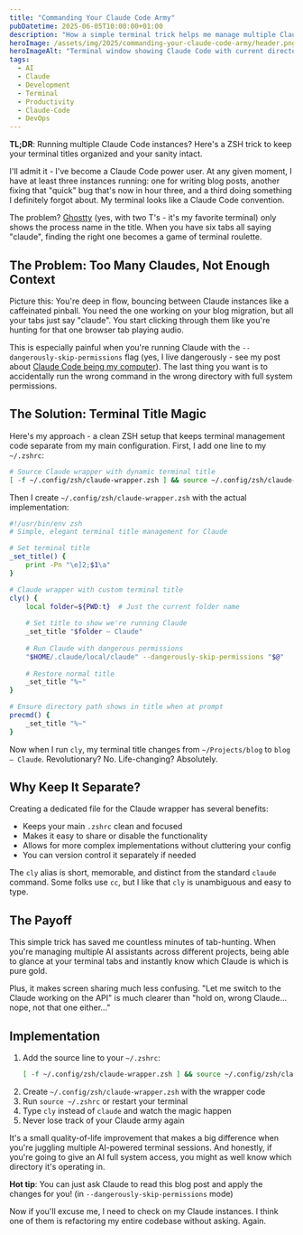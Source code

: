 ```yaml
---
title: "Commanding Your Claude Code Army"
pubDatetime: 2025-06-05T10:00:00+01:00
description: "How a simple terminal trick helps me manage multiple Claude Code instances without losing my mind (or my terminal tabs)"
heroImage: /assets/img/2025/commanding-your-claude-code-army/header.png
heroImageAlt: "Terminal window showing Claude Code with current directory in the title bar"
tags:
  - AI
  - Claude
  - Development
  - Terminal
  - Productivity
  - Claude-Code
  - DevOps
---
```


**TL;DR**: Running multiple Claude Code instances? Here's a ZSH trick to keep your terminal titles organized and your sanity intact.

I'll admit it - I've become a Claude Code power user. At any given moment, I have at least three instances running: one for writing blog posts, another fixing that "quick" bug that's now in hour three, and a third doing something I definitely forgot about. My terminal looks like a Claude Code convention.

The problem? [Ghostty](https://ghostty.org/) (yes, with two T's - it's my favorite terminal) only shows the process name in the title. When you have six tabs all saying "claude", finding the right one becomes a game of terminal roulette.

## The Problem: Too Many Claudes, Not Enough Context

Picture this: You're deep in flow, bouncing between Claude instances like a caffeinated pinball. You need the one working on your blog migration, but all your tabs just say "claude". You start clicking through them like you're hunting for that one browser tab playing audio.

This is especially painful when you're running Claude with the `--dangerously-skip-permissions` flag (yes, I live dangerously - see my post about [Claude Code being my computer](/posts/2025/claude-code-is-my-computer/)). The last thing you want is to accidentally run the wrong command in the wrong directory with full system permissions.

## The Solution: Terminal Title Magic

Here's my approach - a clean ZSH setup that keeps terminal management code separate from my main configuration. First, I add one line to my `~/.zshrc`:

```zsh
# Source Claude wrapper with dynamic terminal title
[ -f ~/.config/zsh/claude-wrapper.zsh ] && source ~/.config/zsh/claude-wrapper.zsh
```

Then I create `~/.config/zsh/claude-wrapper.zsh` with the actual implementation:

```zsh
#!/usr/bin/env zsh
# Simple, elegant terminal title management for Claude

# Set terminal title
_set_title() { 
    print -Pn "\e]2;$1\a" 
}

# Claude wrapper with custom terminal title
cly() {
    local folder=${PWD:t}  # Just the current folder name
    
    # Set title to show we're running Claude
    _set_title "$folder — Claude"
    
    # Run Claude with dangerous permissions
    "$HOME/.claude/local/claude" --dangerously-skip-permissions "$@"
    
    # Restore normal title
    _set_title "%~"
}

# Ensure directory path shows in title when at prompt
precmd() { 
    _set_title "%~" 
}
```

Now when I run `cly`, my terminal title changes from `~/Projects/blog` to `blog — Claude`. Revolutionary? No. Life-changing? Absolutely.

## Why Keep It Separate?

Creating a dedicated file for the Claude wrapper has several benefits:
- Keeps your main `.zshrc` clean and focused
- Makes it easy to share or disable the functionality
- Allows for more complex implementations without cluttering your config
- You can version control it separately if needed

The `cly` alias is short, memorable, and distinct from the standard `claude` command. Some folks use `cc`, but I like that `cly` is unambiguous and easy to type.

## The Payoff

This simple trick has saved me countless minutes of tab-hunting. When you're managing multiple AI assistants across different projects, being able to glance at your terminal tabs and instantly know which Claude is which is pure gold.

Plus, it makes screen sharing much less confusing. "Let me switch to the Claude working on the API" is much clearer than "hold on, wrong Claude... nope, not that one either..."

## Implementation

1. Add the source line to your `~/.zshrc`:
   ```zsh
   [ -f ~/.config/zsh/claude-wrapper.zsh ] && source ~/.config/zsh/claude-wrapper.zsh
   ```
2. Create `~/.config/zsh/claude-wrapper.zsh` with the wrapper code
3. Run `source ~/.zshrc` or restart your terminal
4. Type `cly` instead of `claude` and watch the magic happen
5. Never lose track of your Claude army again

It's a small quality-of-life improvement that makes a big difference when you're juggling multiple AI-powered terminal sessions. And honestly, if you're going to give an AI full system access, you might as well know which directory it's operating in.

**Hot tip**: You can just ask Claude to read this blog post and apply the changes for you! (in `--dangerously-skip-permissions` mode)

Now if you'll excuse me, I need to check on my Claude instances. I think one of them is refactoring my entire codebase without asking. Again.